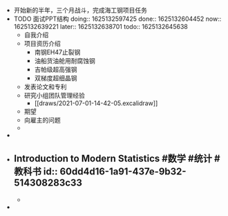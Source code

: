 - 开始新的半年，三个月战斗，完成海工钢项目任务
- TODO 面试PPT结构
  doing:: 1625132597425
  done:: 1625132604452
  now:: 1625132639221
  later:: 1625132638701
  todo:: 1625132645638
	- 自我介绍
	- 项目资历介绍
		- 南钢EH47止裂钢
		- 油船货油舱用耐腐蚀钢
		- 吉帕级超高强钢
		- 双梯度超细晶钢
	- 发表论文和专利
	- 研究小组团队管理经验
		- [[draws/2021-07-01-14-42-05.excalidraw]]
	- 期望
	- 向雇主的问题
	-
-
- Introduction to Modern Statistics #数学 #统计 #教科书
  id:: 60dd4d16-1a91-437e-9b32-514308283c33
	-
	-
-